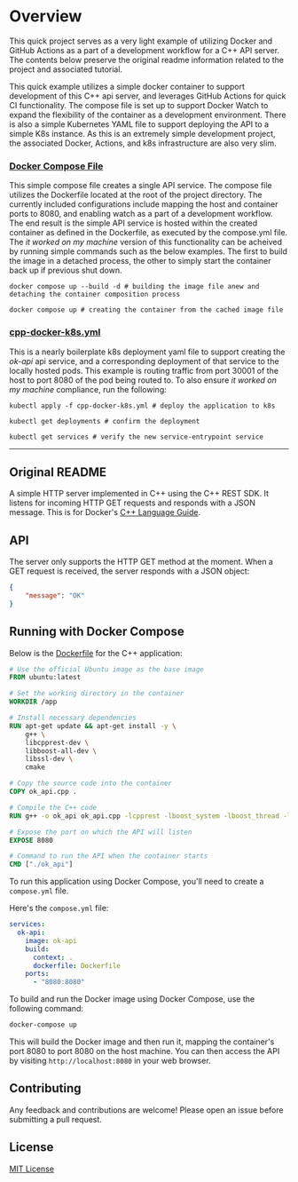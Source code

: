 # Overview
This quick project serves as a very light example of utilizing Docker and GitHub Actions as a part of a development workflow for a C++ API server. The contents below preserve the original readme information related to the project and associated tutorial.

This quick example utilizes a simple docker container to support development of this C++ api server, and leverages GitHub Actions for quick CI functionality. The compose file is set up to support Docker Watch to expand the flexibility of the container as a development environment. There is also a simple Kubernetes YAML file to support deploying the API to a simple K8s instance.
As this is an extremely simple development project, the associated Docker, Actions, and k8s infrastructure are also very slim.

### [Docker Compose File](compose.yml)
This simple compose file creates a single API service. The compose file utilizes the Dockerfile located at the root of the project directory. The currently included configurations include mapping the host and container ports to 8080, and enabling watch as a part of a development workflow.
The end result is the simple API service is hosted within the created container as defined in the Dockerfile, as executed by the compose.yml file.
The *it worked on my machine* version of this functionality can be acheived by running simple commands such as the below examples. The first to build the image in a detached process, the other to simply start the container back up if previous shut down.
```
docker compose up --build -d # building the image file anew and detaching the container composition process

docker compose up # creating the container from the cached image file
```

### [cpp-docker-k8s.yml](cpp-docker-k8s.yml)
This is a nearly boilerplate k8s deployment yaml file to support creating the *ok-api* api service, and a corresponding deployment of that service to the locally hosted pods. This example is routing traffic from port 30001 of the host to port 8080 of the pod being routed to.
To also ensure *it worked on my machine* compliance, run the following:
```
kubectl apply -f cpp-docker-k8s.yml # deploy the application to k8s

kubectl get deployments # confirm the deployment 

kubectl get services # verify the new service-entrypoint service
```



---------------------------
## Original README
A simple HTTP server implemented in C++ using the C++ REST SDK. It listens for incoming HTTP GET requests and responds with a JSON message. This is for Docker's [C++ Language Guide](https://docs.docker.com/language/cpp/).

## API

The server only supports the HTTP GET method at the moment. When a GET request is received, the server responds with a JSON object:

```json
{
    "message": "OK"
}
```

## Running with Docker Compose

Below is the [Dockerfile](Dockerfile) for the C++ application:

```Dockerfile
# Use the official Ubuntu image as the base image
FROM ubuntu:latest

# Set the working directory in the container
WORKDIR /app

# Install necessary dependencies
RUN apt-get update && apt-get install -y \
    g++ \
    libcpprest-dev \
    libboost-all-dev \
    libssl-dev \
    cmake

# Copy the source code into the container
COPY ok_api.cpp .

# Compile the C++ code
RUN g++ -o ok_api ok_api.cpp -lcpprest -lboost_system -lboost_thread -lboost_chrono -lboost_random -lssl -lcrypto

# Expose the port on which the API will listen
EXPOSE 8080

# Command to run the API when the container starts
CMD ["./ok_api"]
```

To run this application using Docker Compose, you'll need to create a `compose.yml` file.

Here's the `compose.yml` file:

```yaml
services:
  ok-api:
    image: ok-api
    build:
      context: .
      dockerfile: Dockerfile
    ports:
      - "8080:8080"
```

To build and run the Docker image using Docker Compose, use the following command:

```bash
docker-compose up
```

This will build the Docker image and then run it, mapping the container's port 8080 to port 8080 on the host machine. You can then access the API by visiting `http://localhost:8080` in your web browser.

## Contributing

Any feedback and contributions are welcome! Please open an issue before submitting a pull request.

## License

[MIT License](LICENSE)
